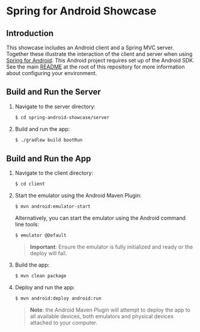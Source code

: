 # Spring for Android Showcase

## Introduction

This showcase includes an Android client and a Spring MVC server. Together these illustrate the interaction of the client and server when using [Spring for Android](https://projects.spring.io/spring-android/).  This Android project requires set up of the Android SDK. See the main [README](../README.md) at the root of this repository for more information about configuring your environment.


## Build and Run the Server

1. Navigate to the server directory:

    ```sh
    $ cd spring-android-showcase/server
    ```

2. Build and run the app:

    ```sh
    $ ./gradlew build bootRun
    ```


## Build and Run the App

1. Navigate to the client directory:

    ```sh
    $ cd client
    ```

2. Start the emulator using the Android Maven Plugin:

    ```sh
    $ mvn android:emulator-start
    ```

    Alternatively, you can start the emulator using the Android command line tools:

    ```sh
    $ emulator @Default
    ```

    > **Important**: Ensure the emulator is fully initialized and ready or the deploy will fail.

3. Build the app:

    ```sh
    $ mvn clean package
    ```

4. Deploy and run the app:

    ```sh
    $ mvn android:deploy android:run
    ```

    > **Note**: the Android Maven Plugin will attempt to deploy the app to all available devices, both emulators and physical devices attached to your computer.

